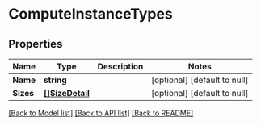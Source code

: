 # ComputeInstanceTypes

## Properties
Name | Type | Description | Notes
------------ | ------------- | ------------- | -------------
**Name** | **string** |  | [optional] [default to null]
**Sizes** | [**[]SizeDetail**](SizeDetail.md) |  | [optional] [default to null]

[[Back to Model list]](../README.md#documentation-for-models) [[Back to API list]](../README.md#documentation-for-api-endpoints) [[Back to README]](../README.md)

